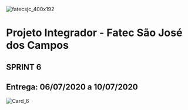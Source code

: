 ![fatecsjc_400x192](https://user-images.githubusercontent.com/56441534/87232319-5234f580-c394-11ea-9183-2fdc7de82b54.png)


# Projeto Integrador - Fatec São José dos Campos

## SPRINT 6 

## Entrega: 06/07/2020 a 10/07/2020

![Card_6](https://user-images.githubusercontent.com/56441214/87236836-57aa3400-c3c4-11ea-86dd-6e4b32ff3be0.png)

